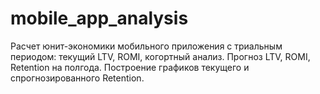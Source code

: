 # mobile_app_analysis

Расчет юнит-экономики мобильного приложения с триальным периодом: текущий LTV, ROMI, когортный анализ. Прогноз LTV, ROMI, Retention на полгода. Построение графиков текущего и спрогнозированного Retention.
